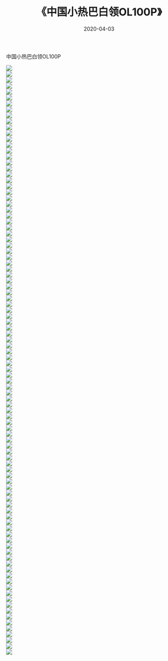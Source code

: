 ﻿---
layout: post
title:  《中国小热巴白领OL100P》
date:   2020-04-03
img: http://img.660000.xyz/Sharelink/性感/2020/中国小热巴白领OL100P/000.jpg
categories: [美女, 清纯, 唯美]
---

中国小热巴白领OL100P

  ![](http://img.660000.xyz/Sharelink/性感/2020/中国小热巴白领OL100P/001.jpg) <br> ![](http://img.660000.xyz/Sharelink/性感/2020/中国小热巴白领OL100P/002.jpg) <br> ![](http://img.660000.xyz/Sharelink/性感/2020/中国小热巴白领OL100P/003.jpg) <br> ![](http://img.660000.xyz/Sharelink/性感/2020/中国小热巴白领OL100P/004.jpg) <br> ![](http://img.660000.xyz/Sharelink/性感/2020/中国小热巴白领OL100P/005.jpg) <br> ![](http://img.660000.xyz/Sharelink/性感/2020/中国小热巴白领OL100P/006.jpg) <br> ![](http://img.660000.xyz/Sharelink/性感/2020/中国小热巴白领OL100P/007.jpg) <br> ![](http://img.660000.xyz/Sharelink/性感/2020/中国小热巴白领OL100P/008.jpg) <br> ![](http://img.660000.xyz/Sharelink/性感/2020/中国小热巴白领OL100P/009.jpg) <br> ![](http://img.660000.xyz/Sharelink/性感/2020/中国小热巴白领OL100P/010.jpg) <br> ![](http://img.660000.xyz/Sharelink/性感/2020/中国小热巴白领OL100P/011.jpg) <br> ![](http://img.660000.xyz/Sharelink/性感/2020/中国小热巴白领OL100P/012.jpg) <br> ![](http://img.660000.xyz/Sharelink/性感/2020/中国小热巴白领OL100P/013.jpg) <br> ![](http://img.660000.xyz/Sharelink/性感/2020/中国小热巴白领OL100P/014.jpg) <br> ![](http://img.660000.xyz/Sharelink/性感/2020/中国小热巴白领OL100P/015.jpg) <br> ![](http://img.660000.xyz/Sharelink/性感/2020/中国小热巴白领OL100P/016.jpg) <br> ![](http://img.660000.xyz/Sharelink/性感/2020/中国小热巴白领OL100P/017.jpg) <br> ![](http://img.660000.xyz/Sharelink/性感/2020/中国小热巴白领OL100P/018.jpg) <br> ![](http://img.660000.xyz/Sharelink/性感/2020/中国小热巴白领OL100P/019.jpg) <br> ![](http://img.660000.xyz/Sharelink/性感/2020/中国小热巴白领OL100P/020.jpg) <br> ![](http://img.660000.xyz/Sharelink/性感/2020/中国小热巴白领OL100P/021.jpg) <br> ![](http://img.660000.xyz/Sharelink/性感/2020/中国小热巴白领OL100P/022.jpg) <br> ![](http://img.660000.xyz/Sharelink/性感/2020/中国小热巴白领OL100P/023.jpg) <br> ![](http://img.660000.xyz/Sharelink/性感/2020/中国小热巴白领OL100P/024.jpg) <br> ![](http://img.660000.xyz/Sharelink/性感/2020/中国小热巴白领OL100P/025.jpg) <br> ![](http://img.660000.xyz/Sharelink/性感/2020/中国小热巴白领OL100P/026.jpg) <br> ![](http://img.660000.xyz/Sharelink/性感/2020/中国小热巴白领OL100P/027.jpg) <br> ![](http://img.660000.xyz/Sharelink/性感/2020/中国小热巴白领OL100P/028.jpg) <br> ![](http://img.660000.xyz/Sharelink/性感/2020/中国小热巴白领OL100P/029.jpg) <br> ![](http://img.660000.xyz/Sharelink/性感/2020/中国小热巴白领OL100P/030.jpg) <br> ![](http://img.660000.xyz/Sharelink/性感/2020/中国小热巴白领OL100P/031.jpg) <br> ![](http://img.660000.xyz/Sharelink/性感/2020/中国小热巴白领OL100P/032.jpg) <br> ![](http://img.660000.xyz/Sharelink/性感/2020/中国小热巴白领OL100P/033.jpg) <br> ![](http://img.660000.xyz/Sharelink/性感/2020/中国小热巴白领OL100P/034.jpg) <br> ![](http://img.660000.xyz/Sharelink/性感/2020/中国小热巴白领OL100P/035.jpg) <br> ![](http://img.660000.xyz/Sharelink/性感/2020/中国小热巴白领OL100P/036.jpg) <br> ![](http://img.660000.xyz/Sharelink/性感/2020/中国小热巴白领OL100P/037.jpg) <br> ![](http://img.660000.xyz/Sharelink/性感/2020/中国小热巴白领OL100P/038.jpg) <br> ![](http://img.660000.xyz/Sharelink/性感/2020/中国小热巴白领OL100P/039.jpg) <br> ![](http://img.660000.xyz/Sharelink/性感/2020/中国小热巴白领OL100P/040.jpg) <br> ![](http://img.660000.xyz/Sharelink/性感/2020/中国小热巴白领OL100P/041.jpg) <br> ![](http://img.660000.xyz/Sharelink/性感/2020/中国小热巴白领OL100P/042.jpg) <br> ![](http://img.660000.xyz/Sharelink/性感/2020/中国小热巴白领OL100P/043.jpg) <br> ![](http://img.660000.xyz/Sharelink/性感/2020/中国小热巴白领OL100P/044.jpg) <br> ![](http://img.660000.xyz/Sharelink/性感/2020/中国小热巴白领OL100P/045.jpg) <br> ![](http://img.660000.xyz/Sharelink/性感/2020/中国小热巴白领OL100P/046.jpg) <br> ![](http://img.660000.xyz/Sharelink/性感/2020/中国小热巴白领OL100P/047.jpg) <br> ![](http://img.660000.xyz/Sharelink/性感/2020/中国小热巴白领OL100P/048.jpg) <br> ![](http://img.660000.xyz/Sharelink/性感/2020/中国小热巴白领OL100P/049.jpg) <br> ![](http://img.660000.xyz/Sharelink/性感/2020/中国小热巴白领OL100P/050.jpg) <br> ![](http://img.660000.xyz/Sharelink/性感/2020/中国小热巴白领OL100P/051.jpg) <br> ![](http://img.660000.xyz/Sharelink/性感/2020/中国小热巴白领OL100P/052.jpg) <br> ![](http://img.660000.xyz/Sharelink/性感/2020/中国小热巴白领OL100P/053.jpg) <br> ![](http://img.660000.xyz/Sharelink/性感/2020/中国小热巴白领OL100P/054.jpg) <br> ![](http://img.660000.xyz/Sharelink/性感/2020/中国小热巴白领OL100P/055.jpg) <br> ![](http://img.660000.xyz/Sharelink/性感/2020/中国小热巴白领OL100P/056.jpg) <br> ![](http://img.660000.xyz/Sharelink/性感/2020/中国小热巴白领OL100P/057.jpg) <br> ![](http://img.660000.xyz/Sharelink/性感/2020/中国小热巴白领OL100P/058.jpg) <br> ![](http://img.660000.xyz/Sharelink/性感/2020/中国小热巴白领OL100P/059.jpg) <br> ![](http://img.660000.xyz/Sharelink/性感/2020/中国小热巴白领OL100P/060.jpg) <br> ![](http://img.660000.xyz/Sharelink/性感/2020/中国小热巴白领OL100P/061.jpg) <br> ![](http://img.660000.xyz/Sharelink/性感/2020/中国小热巴白领OL100P/062.jpg) <br> ![](http://img.660000.xyz/Sharelink/性感/2020/中国小热巴白领OL100P/063.jpg) <br> ![](http://img.660000.xyz/Sharelink/性感/2020/中国小热巴白领OL100P/064.jpg) <br> ![](http://img.660000.xyz/Sharelink/性感/2020/中国小热巴白领OL100P/065.jpg) <br> ![](http://img.660000.xyz/Sharelink/性感/2020/中国小热巴白领OL100P/066.jpg) <br> ![](http://img.660000.xyz/Sharelink/性感/2020/中国小热巴白领OL100P/067.jpg) <br> ![](http://img.660000.xyz/Sharelink/性感/2020/中国小热巴白领OL100P/068.jpg) <br> ![](http://img.660000.xyz/Sharelink/性感/2020/中国小热巴白领OL100P/069.jpg) <br> ![](http://img.660000.xyz/Sharelink/性感/2020/中国小热巴白领OL100P/070.jpg) <br> ![](http://img.660000.xyz/Sharelink/性感/2020/中国小热巴白领OL100P/071.jpg) <br> ![](http://img.660000.xyz/Sharelink/性感/2020/中国小热巴白领OL100P/072.jpg) <br> ![](http://img.660000.xyz/Sharelink/性感/2020/中国小热巴白领OL100P/073.jpg) <br> ![](http://img.660000.xyz/Sharelink/性感/2020/中国小热巴白领OL100P/074.jpg) <br> ![](http://img.660000.xyz/Sharelink/性感/2020/中国小热巴白领OL100P/075.jpg) <br> ![](http://img.660000.xyz/Sharelink/性感/2020/中国小热巴白领OL100P/076.jpg) <br> ![](http://img.660000.xyz/Sharelink/性感/2020/中国小热巴白领OL100P/077.jpg) <br> ![](http://img.660000.xyz/Sharelink/性感/2020/中国小热巴白领OL100P/078.jpg) <br> ![](http://img.660000.xyz/Sharelink/性感/2020/中国小热巴白领OL100P/079.jpg) <br> ![](http://img.660000.xyz/Sharelink/性感/2020/中国小热巴白领OL100P/080.jpg) <br> ![](http://img.660000.xyz/Sharelink/性感/2020/中国小热巴白领OL100P/081.jpg) <br> ![](http://img.660000.xyz/Sharelink/性感/2020/中国小热巴白领OL100P/082.jpg) <br> ![](http://img.660000.xyz/Sharelink/性感/2020/中国小热巴白领OL100P/083.jpg) <br> ![](http://img.660000.xyz/Sharelink/性感/2020/中国小热巴白领OL100P/084.jpg) <br> ![](http://img.660000.xyz/Sharelink/性感/2020/中国小热巴白领OL100P/085.jpg) <br> ![](http://img.660000.xyz/Sharelink/性感/2020/中国小热巴白领OL100P/086.jpg) <br> ![](http://img.660000.xyz/Sharelink/性感/2020/中国小热巴白领OL100P/087.jpg) <br> ![](http://img.660000.xyz/Sharelink/性感/2020/中国小热巴白领OL100P/088.jpg) <br> ![](http://img.660000.xyz/Sharelink/性感/2020/中国小热巴白领OL100P/089.jpg) <br> ![](http://img.660000.xyz/Sharelink/性感/2020/中国小热巴白领OL100P/090.jpg) <br> ![](http://img.660000.xyz/Sharelink/性感/2020/中国小热巴白领OL100P/091.jpg) <br> ![](http://img.660000.xyz/Sharelink/性感/2020/中国小热巴白领OL100P/092.jpg) <br> ![](http://img.660000.xyz/Sharelink/性感/2020/中国小热巴白领OL100P/093.jpg) <br> ![](http://img.660000.xyz/Sharelink/性感/2020/中国小热巴白领OL100P/094.jpg) <br> ![](http://img.660000.xyz/Sharelink/性感/2020/中国小热巴白领OL100P/095.jpg) <br> ![](http://img.660000.xyz/Sharelink/性感/2020/中国小热巴白领OL100P/096.jpg) <br> ![](http://img.660000.xyz/Sharelink/性感/2020/中国小热巴白领OL100P/097.jpg) <br> ![](http://img.660000.xyz/Sharelink/性感/2020/中国小热巴白领OL100P/098.jpg) <br> ![](http://img.660000.xyz/Sharelink/性感/2020/中国小热巴白领OL100P/099.jpg) <br> ![](http://img.660000.xyz/Sharelink/性感/2020/中国小热巴白领OL100P/100.jpg) <br>